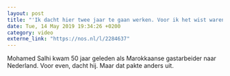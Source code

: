 ```yaml
---
layout: post
title: "'Ik dacht hier twee jaar te gaan werken. Voor ik het wist waren het er tien.'"
date: Tue, 14 May 2019 19:34:26 +0200
category: video
externe_link: "https://nos.nl/l/2284637"
---
```


Mohamed Salhi kwam 50 jaar geleden als Marokkaanse gastarbeider naar Nederland. Voor even, dacht hij. Maar dat pakte anders uit.
